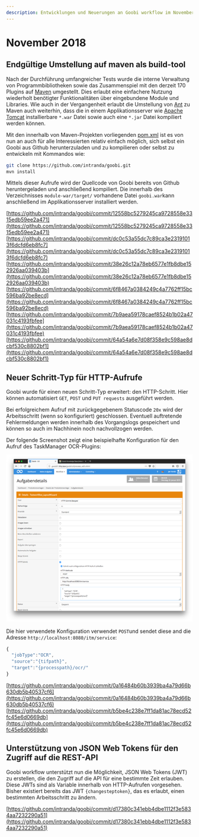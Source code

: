```yaml
---
description: Entwicklungen und Neuerungen an Goobi workflow im November 2018
---
```


# November 2018

## Endgültige Umstellung auf maven als build-tool

Nach der Durchführung umfangreicher Tests wurde die interne Verwaltung von Programmbibliotheken sowie das Zusammenspiel mit den derzeit 170 Plugins auf [Maven](https://maven.apache.org/) umgestellt. Dies erlaubt eine einfachere Nutzung wiederholt benötigter Funktionalitäten über eingebundene Module und Libraries. Wie auch in der Vergangenheit erlaubt die Umstellung von [Ant](https://ant.apache.org/) zu Maven auch weiterhin, dass die in einem Applikationsserver wie [Apache Tomcat](http://tomcat.apache.org/) installierbare `*.war` Datei sowie auch eine `*.jar` Datei kompiliert werden können.

Mit den innerhalb von Maven-Projekten vorliegenden [pom.xml](https://github.com/intranda/goobi/blob/master/Goobi/pom.xml) ist es von nun an auch für alle Interessierten relativ einfach möglich, sich selbst ein Goobi aus Github herunterzuladen und zu kompilieren oder selbst zu entwickeln mit Kommandos wie:

```bash
git clone https://github.com/intranda/goobi.git
mvn install
```

Mittels dieser Aufrufe wird der Quellcode von Goobi bereits von Github heruntergeladen und anschließend kompiliert. Die innerhalb des Verzeichnisses `module-war/target/` vorhandene Datei `goobi.war`kann anschließend im Applikationsserver installiert werden.

[https://github.com/intranda/goobi/commit/12558bc5279245ca9728558e3315edb59ee2a471](https://github.com/intranda/goobi/commit/12558bc5279245ca9728558e3315edb59ee2a471) [https://github.com/intranda/goobi/commit/dc0c53a55dc7c89ca3e23191013f6dcfd6eb8fc7](https://github.com/intranda/goobi/commit/dc0c53a55dc7c89ca3e23191013f6dcfd6eb8fc7) [https://github.com/intranda/goobi/commit/38e26c12a78eb6577e1fb8dbe152926aa039403b](https://github.com/intranda/goobi/commit/38e26c12a78eb6577e1fb8dbe152926aa039403b) [https://github.com/intranda/goobi/commit/6f8467a0384249c4a7762ff15bc596ba92be8ecd](https://github.com/intranda/goobi/commit/6f8467a0384249c4a7762ff15bc596ba92be8ecd) [https://github.com/intranda/goobi/commit/7b9aea59178caef8524b1b02a47031c4193fbfee](https://github.com/intranda/goobi/commit/7b9aea59178caef8524b1b02a47031c4193fbfee) [https://github.com/intranda/goobi/commit/64a54a6e7d08f358e9c598ae8dcbf530c8802bf1](https://github.com/intranda/goobi/commit/64a54a6e7d08f358e9c598ae8dcbf530c8802bf1)

## Neuer Schritt-Typ für HTTP-Aufrufe

Goobi wurde für einen neuen Schritt-Typ erweitert: den HTTP-Schritt. Hier können automatisiert `GET`, `POST` und `PUT requests` ausgeführt werden.

Bei erfolgreichem Aufruf mit zurückgegebenem Statuscode `20x` wird der Arbeitsschritt \(wenn so konfiguriert\) geschlossen. Eventuell auftretende Fehlermeldungen werden innerhalb des Vorgangslogs gespeichert und können so auch im Nachhinein noch nachvollzogen werden.

Der folgende Screenshot zeigt eine beispielhafte Konfiguration für den Aufruf des TaskManager OCR-Plugins:

![Konfiguration eines HTTP Schritts](../.gitbook/assets/1811_http_step_de.png)

Die hier verwendete Konfiguration verwendet `POST`und sendet diese and die Adresse `http://localhost:8080/itm/service`:

```javascript
{
  "jobType":"OCR",
  "source":"{tifpath}",
  "target":"{processpath}/ocr/"
}
```

[https://github.com/intranda/goobi/commit/0a16484b60b3939ba4a79d66b630db5b40537cf6](https://github.com/intranda/goobi/commit/0a16484b60b3939ba4a79d66b630db5b40537cf6) [https://github.com/intranda/goobi/commit/b5be4c238e7ff1da81ac78ecd52fc45e6d0669db](https://github.com/intranda/goobi/commit/b5be4c238e7ff1da81ac78ecd52fc45e6d0669db)

## Unterstützung von JSON Web Tokens für den Zugriff auf die REST-API

Goobi workflow unterstützt nun die Möglichkeit, JSON Web Tokens \(JWT\) zu erstellen, die den Zugriff auf die API für eine bestimmte Zeit erlauben. Diese JWTs sind als Variable innerhalb von HTTP-Aufrufen vorgesehen. Bisher existiert bereits das JWT `{changesteptoken}`, das es erlaubt, einen bestimmten Arbeitsschritt zu ändern.

[https://github.com/intranda/goobi/commit/d17380c341ebb4dbe1112f3e5834aa7232290a51](https://github.com/intranda/goobi/commit/d17380c341ebb4dbe1112f3e5834aa7232290a51)


